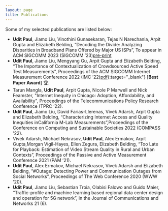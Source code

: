 ```yaml
---
layout: page
title: Publications
---
```


Some of my selected publications are listed below:
- **Udit Paul**, Jiamo Liu, Vinothini Gunasekaran, Tejas N Narechania, Arpit Gupta and Elizabeth Belding, “Decoding the Divide: Analyzing Disparities in Broadband Plans Offered by Major US ISPs”, To appear in ACM SIGCOMM 2023 (SIGCOMM ’23)[pre-print](https://arxiv.org/pdf/2302.14216.pdf)
- **Udit Paul**, Jiamo Liu, Mengyang Gu, Arpit Gupta and Elizabeth Belding, “The Importance of Contextualization of Crowdsourced Active Speed Test Measurements”, Proceedings of the ACM SIGCOMM Internet Measurement Conference 2022 (IMC ’22)[pdf](https://dl.acm.org/doi/pdf/10.1145/3517745.3561441){:target="_blank"} [**Best Paper Award**] 🏆.
- Tarun Mangla, **Udit Paul**, Arpit Gupta, Nicole P Marwell and Nick Feamster, "Internet Inequity in Chicago: Adoption, Affordability, and Availability", Proceedings of the Telecommunications Policy Research Conference (TPRC ’22).
- **Udit Paul**, Jiamo Liu, David Farias-Llerenas, Vivek Adarsh, Arpit Gupta and Elizabeth Belding, “Characterizing Internet Access and Quality Inequities inCalifornia M-Lab Measurements”,Proceedings of the Conference on Computing and Sustainable Societies 2022 (COMPASS ’22).
- Vivek Adarsh, Michael Nekrasov, **Udit Paul**, Alex Ermakov, Arpit Gupta,Morgan Vigil-Hayes, Ellen Zegura, Elizabeth Belding, “Too Late for Playback: Estimation of Video Stream Quality in Rural and Urban Contexts”, Proceedings of the Passive and Active Measurement Conference 2021 (PAM ’21).
- **Udit Paul**, Alex Ermakov, Michael Nekrasov, Vivek Adarsh and Elizabeth Belding, “#Outage: Detecting Power and Communication Outages from Social Networks”, Proceedings of The Web Conference 2020 (WWW ’20).
- **Udit Paul**, Jiamo Liu, Sebastian Troia, Olabisi Falowo and Guido Maier, “Traffic-profile and machine learning based regional data center design and operation for 5G network”, in the  Journal of Communications and Networks 21 (6).